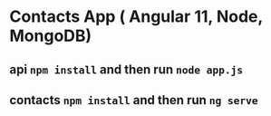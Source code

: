 # Contacts App ( Angular 11, Node, MongoDB)

## api `npm install` and then run `node app.js`

## contacts `npm install` and then run `ng serve`